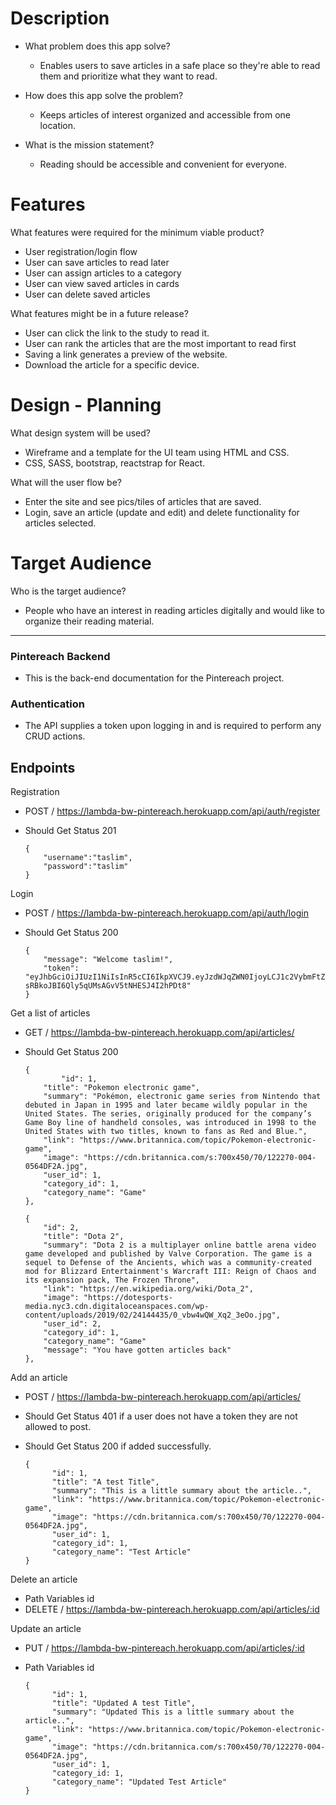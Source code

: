 # Description

- What problem does this app solve?
	- Enables users to save articles in a safe place so they're able to read them and prioritize what they want to read.

- How does this app solve the problem?
	- Keeps articles of interest organized and accessible from one location. 

- What is the mission statement?
	- Reading should be accessible and convenient for everyone.


# Features

What features were required for the minimum viable product?

- User registration/login flow
- User can save articles to read later
- User can assign articles to a category
- User can view saved articles in cards
- User can delete saved articles


What features might be in a future release?

- User can click the link to the study to read it.
- User can rank the articles that are the most important to read first
- Saving a link generates a preview of the website.
- Download the article for a specific device. 

# Design - Planning

What design system will be used?
- Wireframe and a template for the UI team using HTML and CSS.
- CSS, SASS, bootstrap, reactstrap for React.

What will the user flow be? 
- Enter the site and see pics/tiles of articles that are saved. 
- Login, save an article (update and edit) and delete functionality for articles selected.

# Target Audience

Who is the target audience?
- People who have an interest in reading articles digitally and would like to organize their reading material.

--------------------------------------------------------------------------------------------------------------------------------------------------------------

### Pintereach Backend
- This is the back-end documentation for the Pintereach project.

### Authentication
- The API supplies a token upon logging in and is required to perform any CRUD actions.

## Endpoints
Registration
- POST / https://lambda-bw-pintereach.herokuapp.com/api/auth/register

- Should Get Status 201
	```
	{
		"username":"taslim",
		"password":"taslim"
	}
	```
Login
- POST / https://lambda-bw-pintereach.herokuapp.com/api/auth/login

- Should Get Status 200
	```
	{
	    "message": "Welcome taslim!",
	    "token": "eyJhbGciOiJIUzI1NiIsInR5cCI6IkpXVCJ9.eyJzdWJqZWN0IjoyLCJ1c2VybmFtZSI6InJveCIsImlhdCI6MTU2MTM5ODcxNCwiZXhwIjoxNTYyMzQ5MTE0fQ.TUGs2t-sRBkoJBI6Qly5qUMsAGvV5tNHESJ4I2hPDt8"
	}
	```
Get a list of articles
- GET / https://lambda-bw-pintereach.herokuapp.com/api/articles/

- Should Get Status 200
	```
	{
	        "id": 1,
		"title": "Pokemon electronic game",
		"summary": "Pokémon, electronic game series from Nintendo that debuted in Japan in 1995 and later became wildly popular in the United States. The series, originally produced for the company’s Game Boy line of handheld consoles, was introduced in 1998 to the United States with two titles, known to fans as Red and Blue.",
		"link": "https://www.britannica.com/topic/Pokemon-electronic-game",
		"image": "https://cdn.britannica.com/s:700x450/70/122270-004-0564DF2A.jpg",
		"user_id": 1,
		"category_id": 1, 
		"category_name": "Game"
	},
	```
	```
	{
		"id": 2,
		"title": "Dota 2",
		"summary": "Dota 2 is a multiplayer online battle arena video game developed and published by Valve Corporation. The game is a sequel to Defense of the Ancients, which was a community-created mod for Blizzard Entertainment's Warcraft III: Reign of Chaos and its expansion pack, The Frozen Throne",
		"link": "https://en.wikipedia.org/wiki/Dota_2",
		"image": "https://dotesports-media.nyc3.cdn.digitaloceanspaces.com/wp-content/uploads/2019/02/24144435/0_vbw4wQW_Xq2_3eOo.jpg",
		"user_id": 2,
		"category_id": 1, 
		"category_name": "Game"
		"message": "You have gotten articles back"
	},
	```
Add an article
- POST / https://lambda-bw-pintereach.herokuapp.com/api/articles/

- Should Get Status 401 if a user does not have a token they are not allowed to post.
- Should Get Status 200 if added successfully.
	```
	{
	      "id": 1,
	      "title": "A test Title",
	      "summary": "This is a little summary about the article..",
	      "link": "https://www.britannica.com/topic/Pokemon-electronic-game",
	      "image": "https://cdn.britannica.com/s:700x450/70/122270-004-0564DF2A.jpg",
	      "user_id": 1,
	      "category_id": 1,
	      "category_name": "Test Article"
	}
	```
Delete an article
- Path Variables id
- DELETE / https://lambda-bw-pintereach.herokuapp.com/api/articles/:id

Update an article
- PUT / https://lambda-bw-pintereach.herokuapp.com/api/articles/:id

- Path Variables id
	```
	{
	      "id": 1,
	      "title": "Updated A test Title",
	      "summary": "Updated This is a little summary about the article..",
	      "link": "https://www.britannica.com/topic/Pokemon-electronic-game",
	      "image": "https://cdn.britannica.com/s:700x450/70/122270-004-0564DF2A.jpg",
	      "user_id": 1,
	      "category_id: 1,
	      "category_name": "Updated Test Article"
	}
	```
